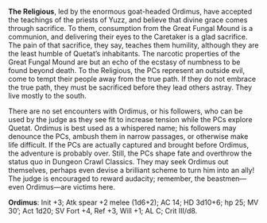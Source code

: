 **The Religious**, led by the enormous goat-headed Ordimus, have accepted the teachings of the priests of Yuzz, and believe that divine grace comes through sacrifice. To them, consumption from the Great Fungal Mound is a communion, and delivering their eyes to the Caretaker is a glad sacrifice. The pain of that sacrifice, they say, teaches them humility, although they are the least humble of Quetat’s inhabitants. The narcotic properties of the Great Fungal Mound are but an echo of the ecstasy of numbness to be found beyond death. To the Religious, the PCs represent an outside evil, come to tempt their people away from the true path. If they do not embrace the true path, they must be sacrificed before they lead others astray. They live mostly to the south.

There are no set encounters with Ordimus, or his followers, who can be used by the judge as they see fit to increase tension while the PCs explore Quetat. Ordimus is best used as a whispered name; his followers may denounce the PCs, ambush them in narrow passages, or otherwise make life difficult. If the PCs are actually captured and brought before Ordimus, the adventure is probably over. Still, the PCs shape fate and overthrow the status quo in Dungeon Crawl Classics. They may seek Ordimus out themselves, perhaps even devise a brilliant scheme to turn him into an ally! The judge is encouraged to reward audacity; remember, the beastmen—even Ordimus—are victims here.

**Ordimus**: Init +3; Atk spear +2 melee (1d6+2); AC 14; HD 3d10+6; hp 25; MV 30’; Act 1d20; SV Fort +4, Ref +3, Will +1; AL C; Crit III/d8. 